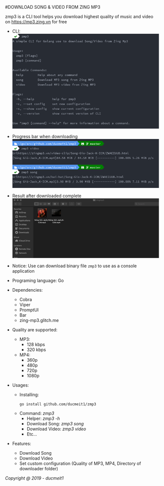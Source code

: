 #DOWNLOAD SONG & VIDEO FROM ZING MP3

zmp3 is a CLI tool helps you download highest quality of music and video on https://mp3.zing.vn for free

- CLI:
![Demo](png/demo.png)

- Progress bar when downloading
![Progress](png/progress.png)

- Result after downloaded complete
![Result](png/result.png)

- Notice: Use can download binary file `zmp3` to use as a console application
- Programing language: Go
- Dependencies:
    - Cobra
    - Viper
    - PromptUI
    - Bar
    - zing-mp3.glitch.me
    
- Quality are supported:
    - MP3:
        - 128 kbps
        - 320 kbps
    - MP4:
        - 360p
        - 480p
        - 720p
        - 1080p

- Usages:
    - Installing:
        ```
        go install github.com/ducmeit1/zmp3
        ```
    - Command: *zmp3*
        - Helper: *zmp3 -h*
        - Download Song: *zmp3 song*
        - Download Video: *zmp3 video*
        - Etc...

- Features:
    - Download Song
    - Download Video
    - Set custom configuration (Quality of MP3, MP4, Directory of downloader folder)

*Copyright @ 2019 - ducmeit1*     


